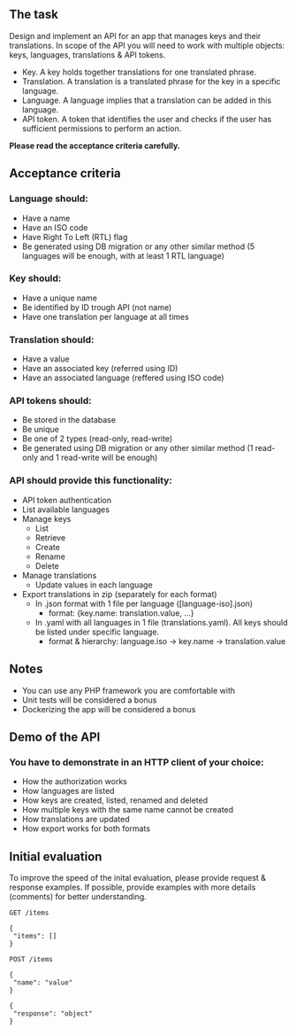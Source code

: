 ## The task

Design and implement an API for an app that manages keys and their translations. In scope of the API you will need to work with multiple objects: keys, languages, translations & API tokens.
- Key. A key holds together translations for one translated phrase.
- Translation. A translation is a translated phrase for the key in a specific language.
- Language. A language implies that a translation can be added in this language.
- API token. A token that identifies the user and checks if the user has sufficient permissions to perform an action.

**Please read the acceptance criteria carefully.**

## Acceptance criteria

###  Language should:
- Have a name
- Have an ISO code
- Have Right To Left (RTL) flag
- Be generated using DB migration or any other similar method (5 languages will be enough, with at least 1 RTL language)

### Key should:
- Have a unique name
- Be identified by ID trough API (not name)
- Have one translation per language at all times

### Translation should:
- Have a value
- Have an associated key (referred using ID)
- Have an associated language (reffered using ISO code)

### API tokens should:
- Be stored in the database
- Be unique
- Be one of 2 types (read-only, read-write)
- Be generated using DB migration or any other similar method (1 read-only and 1 read-write will be enough)

### API should provide this functionality:
- API token authentication
- List available languages
- Manage keys
    - List
    - Retrieve
    - Create
    - Rename
    - Delete
- Manage translations
    - Update values in each language        
- Export translations in zip (separately for each format)
    - In .json format with 1 file per language ([language-iso].json)
        - format: {key.name: translation.value, ...}
    - In .yaml with all languages in 1 file (translations.yaml). All keys should be listed under specific language.
        - format & hierarchy: language.iso -> key.name -> translation.value 


## Notes

- You can use any PHP framework you are comfortable with
- Unit tests will be considered a bonus
- Dockerizing the app will be considered a bonus

## Demo of the API

### You have to demonstrate in an HTTP client of your choice:
- How the authorization works
- How languages are listed
- How keys are created, listed, renamed and deleted 
- How multiple keys with the same name cannot be created
- How translations are updated
- How export works for both formats

## Initial evaluation
To improve the speed of the inital evaluation, please provide request & response examples. If possible, provide examples with more details (comments) for better understanding.
```
GET /items

{
 "items": []
}

POST /items

{
 "name": "value"
}

{
 "response": "object"
}
```
